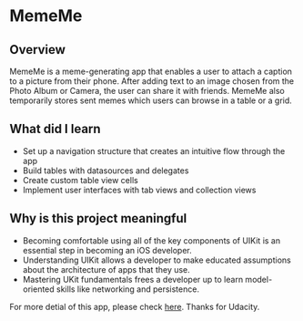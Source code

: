 # MemeMe

## Overview

MemeMe is a meme-generating app that enables a user to attach a caption to a picture from their phone. After adding text to an image chosen from the Photo Album or Camera, the user can share it with friends. MemeMe also temporarily stores sent memes which users can browse in a table or a grid.

## What did I learn

* Set up a navigation structure that creates an intuitive flow through the app
* Build tables with datasources and delegates
* Create custom table view cells
* Implement user interfaces with tab views and collection views

## Why is this project meaningful
* Becoming comfortable using all of the key components of UIKit is an essential step in becoming an iOS developer.
* Understanding UIKit allows a developer to make educated assumptions about the architecture of apps that they use.
* Mastering UKit fundamentals frees a developer up to learn model-oriented skills like networking and persistence.

For more detial of this app, please check [here](https://docs.google.com/document/d/1G2onkzN_weWmiYErhQJw1lB9-zxM-2TQ0N5bNMAaI7I/pub?embedded=true). Thanks for Udacity.
